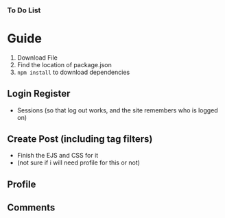 ### To Do List
# Guide
1. Download File
2. Find the location of package.json
3. `npm install` to download dependencies
   
## Login Register
- Sessions (so that log out works, and the site remembers who is logged on)

## Create Post (including tag filters)
- Finish the EJS and CSS for it
- (not sure if i will need profile for this or not)

## Profile
## Comments
